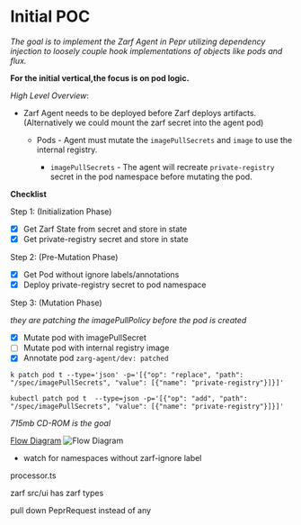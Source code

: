 # Initial POC

_The goal is to implement the Zarf Agent in Pepr utilizing dependency injection to loosely couple hook implementations of objects like pods and flux._

**For the initial vertical,the focus is on pod logic.**

_High Level Overview_:

- Zarf Agent needs to be deployed before Zarf deploys artifacts. (Alternatively we could mount the zarf secret into the agent pod)

  - Pods - Agent must mutate the `imagePullSecrets` and `image` to use the internal registry.

    - `imagePullSecrets` - The agent will recreate `private-registry` secret in the pod namespace before mutating the pod.

**Checklist**

Step 1: (Initialization Phase)

- [x] Get Zarf State from secret and store in state
- [x] Get private-registry secret and store in state

Step 2: (Pre-Mutation Phase)

- [x] Get Pod without ignore labels/annotations
- [x] Deploy private-registry secret to pod namespace

Step 3: (Mutation Phase)

_they are patching the imagePullPolicy before the pod is created_

- [x] Mutate pod with imagePullSecret
- [ ] Mutate pod with internal registry image
- [x] Annotate pod `zarg-agent/dev: patched`

```
k patch pod t --type='json' -p='[{"op": "replace", "path": "/spec/imagePullSecrets", "value": [{"name": "private-registry"}]}]'

kubectl patch pod t  --type=json -p='[{"op": "add", "path": "/spec/imagePullSecrets", "value": [{"name": "private-registry"}]}]'
```

_715mb CD-ROM is the goal_

[Flow Diagram](https://docs.google.com/drawings/d/1nGiG0keutXLvfbiW1_0LZNI2Gphfda63RTnUhz2DKVQ/edit?usp=sharing)
![Flow Diagram](https://docs.google.com/drawings/d/e/2PACX-1vS-EeJyxbtN_NygaOSc0m2x9vDnBxQkm-e9IstQ761J2ztKSA_G4SF6Fq1NNqBDdBvuT9FEVoGG7dmS/pub?w=962&h=344)

- watch for namespaces without zarf-ignore label

processor.ts

zarf src/ui has zarf types

pull down PeprRequest instead of any

